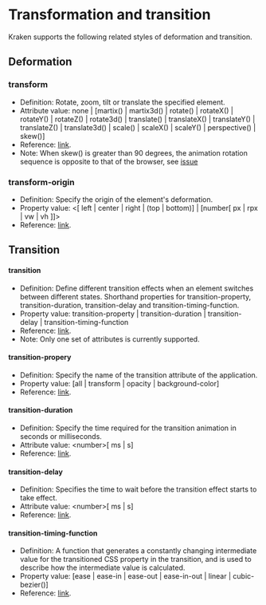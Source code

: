 # Transformation and transition

Kraken supports the following related styles of deformation and transition.

## Deformation

### transform

- Definition: Rotate, zoom, tilt or translate the specified element.
- Attribute value: none | [martix() | martix3d() | rotate() | rotateX() | rotateY() | rotateZ() | rotate3d() | translate() | translateX() | translateY() | translateZ() | translate3d() | scale() | scaleX() | scaleY() | perspective() | skew()]
- Reference: [link](https://developer.mozilla.org/zh-CN/docs/Web/CSS/transform).
- Note: When skew() is greater than 90 degrees, the animation rotation sequence is opposite to that of the browser, see [issue](https://github.com/openkraken/kraken/issues/25)

### transform-origin

- Definition: Specify the origin of the element's deformation.
- Property value: <[ left | center | right | (top | bottom)] | [number[ px | rpx | vw | vh ]]>
- Reference: [link](https://developer.mozilla.org/zh-CN/docs/Web/CSS/transform-origin).

## Transition

#### transition

- Definition: Define different transition effects when an element switches between different states. Shorthand properties for transition-property, transition-duration, transition-delay and transition-timing-function.
- Property value: transition-property | transition-duration | transition-delay | transition-timing-function
- Reference: [link](https://developer.mozilla.org/zh-CN/docs/Web/CSS/transition).
- Note: Only one set of attributes is currently supported.

#### transition-propery

- Definition: Specify the name of the transition attribute of the application.
- Property value: [all | transform | opacity | background-color]
- Reference: [link](https://developer.mozilla.org/zh-CN/docs/Web/CSS/transition-property).

#### transition-duration

- Definition: Specify the time required for the transition animation in seconds or milliseconds.
- Attribute value: \<number>[ ms | s]
- Reference: [link](https://developer.mozilla.org/zh-CN/docs/Web/CSS/transition-duration).

#### transition-delay

- Definition: Specifies the time to wait before the transition effect starts to take effect.
- Attribute value: \<number>[ ms | s]
- Reference: [link](https://developer.mozilla.org/zh-CN/docs/Web/CSS/transition-delay).

#### transition-timing-function

- Definition: A function that generates a constantly changing intermediate value for the transitioned CSS property in the transition, and is used to describe how the intermediate value is calculated.
- Property value: [ease | ease-in | ease-out | ease-in-out | linear | cubic-bezier()]
- Reference: [link](https://developer.mozilla.org/zh-CN/docs/Web/CSS/transition-timing-function).
